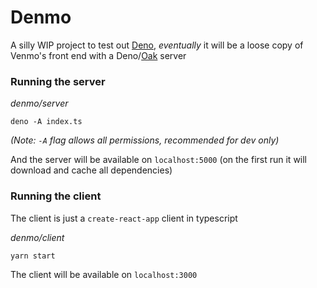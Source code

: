 # Denmo
A silly WIP project to test out [Deno](deno.land), _eventually_ it will be a loose copy of 
Venmo's front end with a Deno/[Oak](https://deno.land/x/oak/README.md) server

### Running the server
_denmo/server_

`deno -A index.ts`

_(Note: `-A` flag allows all permissions, recommended for dev only)_

And the server will be available on `localhost:5000` (on the first run it will download and cache all dependencies)

### Running the client
The client is just a `create-react-app` client in typescript

_denmo/client_

`yarn start`

The client will be available on `localhost:3000`